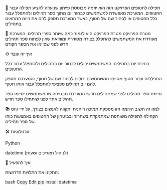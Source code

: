 🚨 תפילה לחטופים
הפרויקט הזה הוא יוזמה מבוססת פייתון שנועדה להציע תפילה עבור החטופים. המערכת מאפשרת למשתמשים לבחור יום מתוך ספר תהילים ולהתפלל עבור כלל החטופים או לבחור שם של חטוף, כאשר המערכת תספק להם את היום המתאים בתהילים.

🎯 מטרת הפרויקט
מטרת הפרויקט היא לגמור כמה שיותר ספרי תהילים. המערכת מעודדת את המשתמשים להתפלל בצורה מסודרת ומוודאת שאין לפתוח ספר תהילים חדש לפני שסיימו את הספר הקודם.

⚙️ איך זה עובד

בחירת יום בתהילים: המשתמשים יכולים לבחור יום בתהילים ולהתפלל עבור כלל החטופים.

התפללות עבור חטוף מסוים: המשתמשים יכולים לבחור שם של חטוף, והמערכת תספק להם יום תהילים ספציפי להתפלל עבור אותו חטוף.

סיימת ספר תהילים לפני שמתחילים חדש: המערכת מבטיחה שהמשתמשים יסיימו ספר תהילים אחד לפני שיתחילו ספר חדש.

📚 למה זה חשוב
היוזמה הזו מספקת תמיכה רוחנית ותקווה לאנשים בצורך, על ידי גיוס הקהילה לתפילה משותפת שמתמקדת בשחרור ובביטחון של החטופים באמצעות כוחו של ספר תהילים.

🛠️ טכנולוגיות

Python

datetime (לניהול תאריכים ושעות)

📌 איך להפעיל

התקינו את התלויות הדרושות:

bash
Copy
Edit
pip install datetime
